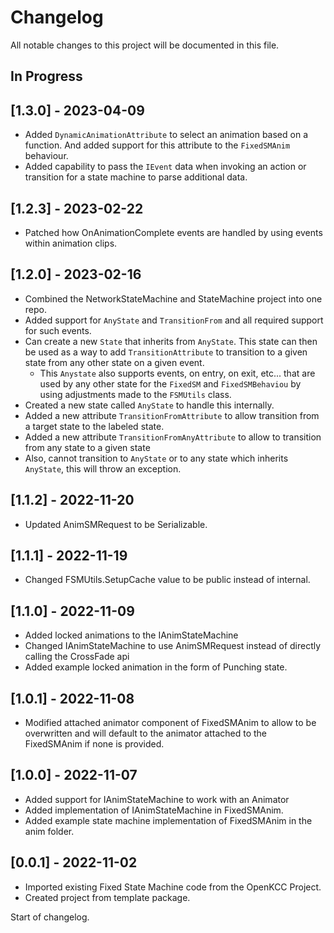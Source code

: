 # Changelog

All notable changes to this project will be documented in this file.

## In Progress

## [1.3.0] - 2023-04-09

* Added `DynamicAnimationAttribute` to select an animation based on
    a function. And added support for this attribute to the
    `FixedSMAnim` behaviour.
* Added capability to pass the `IEvent` data when invoking an action
    or transition for a state machine to parse additional
    data.

## [1.2.3] - 2023-02-22

* Patched how OnAnimationComplete events are handled by using events within
    animation clips.

## [1.2.0] - 2023-02-16

* Combined the NetworkStateMachine and StateMachine project
    into one repo.
* Added support for `AnyState` and `TransitionFrom` and all
    required support for such events.
* Can create a new `State` that inherits from `AnyState`. This state can then
    be used as a way to add `TransitionAttribute` to transition to a given
    state from any other state on a given event.
  * This `Anystate` also supports events, on entry, on exit, etc... that are
    used by any other state for the `FixedSM` and `FixedSMBehaviou` by using
    adjustments made to the `FSMUtils` class.
* Created a new state called `AnyState` to handle this internally.
* Added a new attribute `TransitionFromAttribute` to allow transition from a
    target state to the labeled state.
* Added a new attribute `TransitionFromAnyAttribute` to allow to transition
    from any state to a given state
* Also, cannot transition to `AnyState` or to any state which inherits
    `AnyState`, this will throw an exception.

## [1.1.2] - 2022-11-20

* Updated AnimSMRequest to be Serializable.

## [1.1.1] - 2022-11-19

* Changed FSMUtils.SetupCache value to be public instead of internal.

## [1.1.0] - 2022-11-09

* Added locked animations to the IAnimStateMachine
* Changed IAnimStateMachine to use AnimSMRequest instead of directly
    calling the CrossFade api
* Added example locked animation in the form of Punching state.

## [1.0.1] - 2022-11-08

* Modified attached animator component of FixedSMAnim to allow to be
    overwritten and will default to the animator attached to the FixedSMAnim
    if none is provided.

## [1.0.0] - 2022-11-07

* Added support for IAnimStateMachine to work with an Animator
* Added implementation of IAnimStateMachine in FixedSMAnim.
* Added example state machine implementation of FixedSMAnim in the anim folder.

## [0.0.1] - 2022-11-02

* Imported existing Fixed State Machine code from the OpenKCC Project.
* Created project from template package.

Start of changelog.
